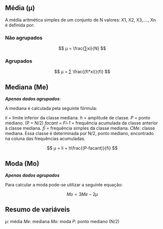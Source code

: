 
## Média (µ)

A média aritmética simples de um conjunto de N valores: X1, X2, X3,...., Xn é definida por:

### Não agrupados
$$
µ = \frac{∑xi}{N}
$$

### Agrupados
$$
µ = ∑ \frac{(fi*xi)}{fi}
$$

## Mediana (Me)

***Apenas dados agrupados***:

A mediana é calculada pela seguinte fórmula:

*li* = limite inferior da classe mediana.
*h* = amplitude de classe.
*P* = ponto mediano. (P = N/2)
*facant = Fi-1* = frequência acumulada da classe anterior à classe mediana.
*fi* = frequência simples da classe mediana.
*CMe*: classe mediana. Essa classe é determinada por N/2, ponto mediano, encontrado na coluna das frequências acumuladas.

$$
µ = li + h\frac{(P-facant)}{fi}
$$
## Moda (Mo)

***Apenas dados agrupados***

Para calcular a moda pode-se utilizar a seguinte equação:

$$
Mo=3Me-2µ
$$

## Resumo de variáveis

*µ*: média
*Me*: mediana
*Mo*: moda
*P*: ponto mediano (N/2)